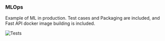 ### MLOps

Example of ML in production. Test cases and Packaging are included, and Fast API docker image building is included.


![Tests](https://github.com/Rami-RK/MLOps/actions/workflows/learn-github-actions.yml/badge.svg)
